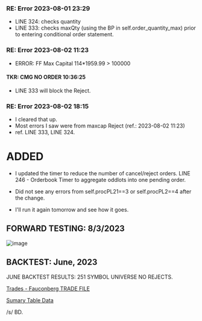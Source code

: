 ### RE: Error 2023-08-01 23:29

* LINE 324:  checks quantity
* LINE 333:  checks maxQty (using the BP in self.order_quantity_max) prior to entering conditional order statement.


### RE: Error 2023-08-02 11:23

* ERROR: FF Max Capital 114*1959.99 > 100000
#### TKR: CMG	 	 	 		      NO ORDER	10:36:25	
* LINE 333 will block the Reject.

### RE: Error 2023-08-02 18:15
* I cleared that up.
* Most errors I saw were from maxcap Reject (ref.: 2023-08-02 11:23)
* ref. LINE 333, LINE 324.

# ADDED
* I updated the timer to reduce the number of cancel/reject orders.
LINE 246 - Orderbook Timer to aggregate oddlots into one pending order.
* Did not see any errors from self.procPL21==3 or self.procPL2==4 after the change.

* I'll run it again tomorrow and see how it goes.

## FORWARD TESTING:  8/3/2023

![image](https://github.com/bdincerTrader/Fauconberg1/assets/127531384/2ea97605-111e-4a83-81a6-c4235fa410d3)


## BACKTEST: June, 2023


JUNE BACKTEST RESULTS: 251 SYMBOL UNIVERSE NO REJECTS.

[Trades - Fauconberg TRADE FILE](https://github.com/bdincerTrader/Fauconberg1/files/12253887/Trades.-.Fauconberg.08-03.13_26_44.csv)



[Sumary Table Data](https://github.com/bdincerTrader/Fauconberg1/files/12253886/submission-table-data.15.csv)

/s/ BD.
